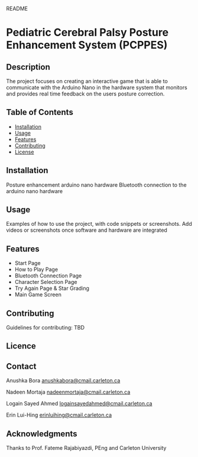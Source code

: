 README

# Pediatric Cerebral Palsy Posture Enhancement System (PCPPES) 

## Description
The project focuses on creating an interactive game that is able to communicate with the Arduino Nano in the hardware system that monitors and provides real time feedback on the users posture correction. 


## Table of Contents
- [Installation](#installation)
- [Usage](#usage)
- [Features](#features)
- [Contributing](#contributing)
- [License](#license)

## Installation
Posture enhancement arduino nano hardware 
Bluetooth connection to the arduino nano hardware 



## Usage
Examples of how to use the project, with code snippets or screenshots.
Add videos or screenshots once software and hardware are integrated


## Features
- Start Page 
- How to Play Page 
- Bluetooth Connection Page 
- Character Selection Page 
- Try Again Page & Star Grading 
- Main Game Screen 


## Contributing
Guidelines for contributing: TBD

## Licence




## Contact
Anushka Bora
anushkabora@cmail.carleton.ca

Nadeen Mortaja
nadeenmortaja@cmail.carleton.ca 

Logain Sayed Ahmed 
logainsayedahmed@cmail.carleton.ca

Erin Lui-Hing
erinluihing@cmail.carleton.ca 

## Acknowledgments
Thanks to Prof. Fateme Rajabiyazdi, PEng and Carleton University 
